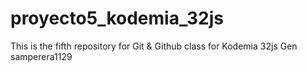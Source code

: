 # proyecto5_kodemia_32js
This is the fifth repository for Git &amp; Github class for Kodemia 32js Gen
samperera1129
